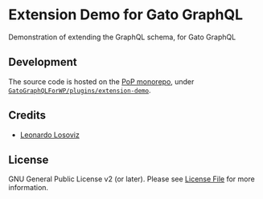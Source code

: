 # Extension Demo for Gato GraphQL

Demonstration of extending the GraphQL schema, for Gato GraphQL

<!-- ## Install

Download [the latest release of the plugin][latest-release-url] as a .zip file.

Then, in the WordPress admin:

- Go to `Plugins => Add New`
- Click on `Upload Plugin`
- Select the .zip file
- Click on `Install Now`
- Once installed, click on `Activate` -->

## Development

The source code is hosted on the [PoP monorepo](https://github.com/GatoGraphQL/PoP), under [`GatoGraphQLForWP/plugins/extension-demo`](https://github.com/GatoGraphQL/PoP/tree/master/layers/GatoGraphQLForWP/plugins/extension-demo).

## Credits

- [Leonardo Losoviz][link-author]

## License

GNU General Public License v2 (or later). Please see [License File](LICENSE.md) for more information.

[link-author]: https://github.com/leoloso
[latest-release-url]: https://github.com/GatoGraphQL/PoP/releases/latest/download/gatographql-extension-demo.zip
